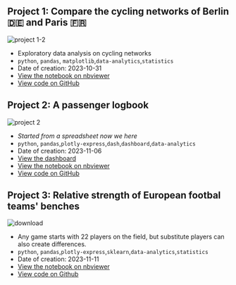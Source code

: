 ## Project 1: Compare the cycling networks of Berlin 🇩🇪 and Paris 🇫🇷
![project 1-2](https://github.com/fredericdith/projects/assets/1576325/9a2e4c42-bd37-424a-bc1a-a80a1232bd05)
- Exploratory data analysis on cycling networks
- `python`, `pandas`, `matplotlib`,`data-analytics`,`statistics`
- Date of creation: 2023-10-31
- [View the notebook on nbviewer](https://nbviewer.org/github/fredericdith/projects/blob/main/cycling_paris_berlin/cycling_paris_berlin.ipynb)
- [View code on GitHub](https://github.com/fredericdith/projects/blob/main/cycling_paris_berlin/cycling_paris_berlin.ipynb)


## Project 2: A passenger logbook
![project 2](https://github.com/fredericdith/projects/assets/1576325/c38ec545-4125-4187-a4f2-1e3c0e8ce40c)
- _Started from a spreadsheet now we here_
- `python`, `pandas`,`plotly-express`,`dash`,`dashboard`,`data-analytics`
- Date of creation: 2023-11-06
- [View the dashboard](https://passenger-logbook.s10a.dev/)
- [View the notebook on nbviewer](https://nbviewer.org/github/fredericdith/projects/blob/main/passenger_logbook/passenger_logbook.ipynb)
- [View code on GitHub](https://github.com/fredericdith/projects/blob/main/passenger_logbook/passenger_logbook.ipynb)


## Project 3: Relative strength of European footbal teams' benches
![download](https://github.com/fredericdith/projects/assets/1576325/0b04602d-929e-45a1-a68e-9bf4fba22623)
- Any game starts with 22 players on the field, but substitute players can also create differences.
- `python`, `pandas`,`plotly-express`,`sklearn`,`data-analytics`,`statistics`
- Date of creation: 2023-11-11
- [View the notebook on nbviewer](https://nbviewer.org/github/fredericdith/projects/blob/main/football_bench_index/bench.ipynb)
- [View code on Github](https://github.com/fredericdith/projects/blob/main/football_bench_index/bench.ipynb)
